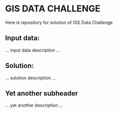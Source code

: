 # GIS DATA CHALLENGE

Here is repository for solution of GIS Data Challenge

## Input data:
... input data description ...

## Solution:
... solution description ...

## Yet another subheader
... yet another description ...

